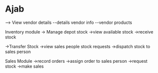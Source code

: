 # Ajab

--> View vendor details
     --details vendor info
     --vendor products
 
Inventory module
   -> Manage depot stock
      ->view available stock
      ->receive stock
      
   ->Transfer Stock
      ->view sales people stock requests
      ->dispatch stock to sales person

Sales Module
   ->record orders
   ->assign order to sales person
   ->request stock
   ->make sales
